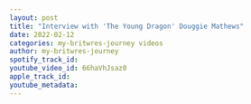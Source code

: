 ```yaml
---
layout: post
title: "Interview with 'The Young Dragon' Douggie Mathews"
date: 2022-02-12
categories: my-britwres-journey videos
author: my-britwres-journey
spotify_track_id: 
youtube_video_id: 66haVhJsaz0
apple_track_id: 
youtube_metadata: 
---
```

